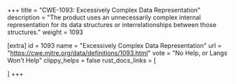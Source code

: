 +++
title = "CWE-1093: Excessively Complex Data Representation"
description	= "The product uses an unnecessarily complex internal representation for its data structures or interrelationships between those structures."
weight = 1093

[extra]
id = 1093
name = "Excessively Complex Data Representation"
url = "https://cwe.mitre.org/data/definitions/1093.html"
vote = "No Help, or Langs Won't Help"
clippy_helps = false
rust_docs_links = [
	
]
+++

